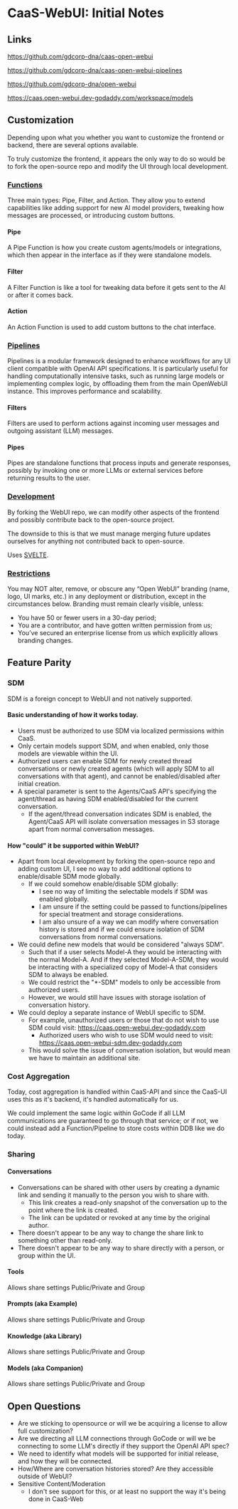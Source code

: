 # CaaS-WebUI: Initial Notes

## Links
https://github.com/gdcorp-dna/caas-open-webui

https://github.com/gdcorp-dna/caas-open-webui-pipelines

https://github.com/gdcorp-dna/open-webui

https://caas.open-webui.dev-godaddy.com/workspace/models

## Customization
Depending upon what you whether you want to customize the frontend or backend, there are several options available.

To truly customize the frontend, it appears the only way to do so would be to fork the open-source repo and modify the UI through local development.

### [Functions](https://docs.openwebui.com/features/plugin/functions/)
Three main types: Pipe, Filter, and Action. They allow you to extend capabilities like adding support for new AI model providers, tweaking how messages are processed, or introducing custom buttons.

#### Pipe
A Pipe Function is how you create custom agents/models or integrations, which then appear in the interface as if they were standalone models.

#### Filter
A Filter Function is like a tool for tweaking data before it gets sent to the AI or after it comes back.

#### Action
An Action Function is used to add custom buttons to the chat interface.

### [Pipelines](https://docs.openwebui.com/pipelines/)
Pipelines is a modular framework designed to enhance workflows for any UI client compatible with OpenAI API specifications. It is particularly useful for handling computationally intensive tasks, such as running large models or implementing complex logic, by offloading them from the main OpenWebUI instance. This improves performance and scalability. 

#### Filters
Filters are used to perform actions against incoming user messages and outgoing assistant (LLM) messages.

#### Pipes
Pipes are standalone functions that process inputs and generate responses, possibly by invoking one or more LLMs or external services before returning results to the user.

### [Development](https://docs.openwebui.com/getting-started/advanced-topics/development)
By forking the WebUI repo, we can modify other aspects of the frontend and possibly contribute back to the open-source project.

The downside to this is that we must manage merging future updates ourselves for anything not contributed back to open-source.

Uses [SVELTE](https://svelte.dev/).

### [Restrictions](https://docs.openwebui.com/license#open-webui-license-explained)
You may NOT alter, remove, or obscure any “Open WebUI” branding (name, logo, UI marks, etc.) in any deployment or distribution, except in the circumstances below.
Branding must remain clearly visible, unless:
- You have 50 or fewer users in a 30-day period;
- You are a contributor, and have gotten written permission from us;
- You’ve secured an enterprise license from us which explicitly allows branding changes.

## Feature Parity

### SDM
SDM is a foreign concept to WebUI and not natively supported.

#### Basic understanding of how it works today.
- Users must be authorized to use SDM via localized permissions within CaaS.
- Only certain models support SDM, and when enabled, only those models are viewable within the UI.
- Authorized users can enable SDM for newly created thread conversations or newly created agents (which will apply SDM to all conversations with that agent), and cannot be enabled/disabled after initial creation.
- A special parameter is sent to the Agents/CaaS API's specifying the agent/thread as having SDM enabled/disabled for the current conversation.
  - If the agent/thread conversation indicates SDM is enabled, the Agent/CaaS API will isolate conversation messages in S3 storage apart from normal conversation messages.

#### How "could" it be supported within WebUI?
- Apart from local development by forking the open-source repo and adding custom UI, I see no way to add additional options to enable/disable SDM mode globally.
  - If we could somehow enable/disable SDM globally:
    - I see no way of limiting the selectable models if SDM was enabled globally.
    - I am unsure if the setting could be passed to functions/pipelines for special treatment and storage considerations.
    - I am also unsure of a way we can modify where conversation history is stored and if we could ensure isolation of SDM conversations from normal conversations.
- We could define new models that would be considered "always SDM".
  - Such that if a user selects Model-A they would be interacting with the normal Model-A. And if they selected Model-A-SDM, they would be interacting with a specialized copy of Model-A that considers SDM to always be enabled.
  - We could restrict the "*-SDM" models to only be accessible from authorized users.
  - However, we would still have issues with storage isolation of conversation history.
- We could deploy a separate instance of WebUI specific to SDM.
  - For example, unauthorized users or those that do not wish to use SDM could visit: https://caas.open-webui.dev-godaddy.com
    - Authorized users who wish to use SDM would need to visit: https://caas.open-webui-sdm.dev-godaddy.com
  - This would solve the issue of conversation isolation, but would mean we have to maintain an additional site.

### Cost Aggregation
Today, cost aggregation is handled within CaaS-API and since the CaaS-UI uses this as it's backend, it's handled automatically for us.

We could implement the same logic within GoCode if all LLM communications are guaranteed to go through that service; or if not, we could instead add a Function/Pipeline to store costs within DDB like we do today.

### Sharing

#### Conversations
- Conversations can be shared with other users by creating a dynamic link and sending it manually to the person you wish to share with.
  - This link creates a read-only snapshot of the conversation up to the point where the link is created.
  - The link can be updated or revoked at any time by the original author.
- There doesn't appear to be any way to change the share link to something other than read-only.
- There doesn't appear to be any way to share directly with a person, or group within the UI.

#### Tools
Allows share settings Public/Private and Group

#### Prompts (aka Example)
Allows share settings Public/Private and Group

#### Knowledge (aka Library)
Allows share settings Public/Private and Group

#### Models (aka Companion)
Allows share settings Public/Private and Group

## Open Questions
- Are we sticking to opensource or will we be acquiring a license to allow full customization?
- Are we directing all LLM connections through GoCode or will we be connecting to some LLM's directly if they support the OpenAI API spec?
- We need to identify what models will be supported for initial release, and how they will be connected.
- How/Where are conversation histories stored? Are they accessible outside of WebUI?
- Sensitive Content/Moderation 
  - I don't see support for this, or at least no support the way it's being done in CaaS-Web




































